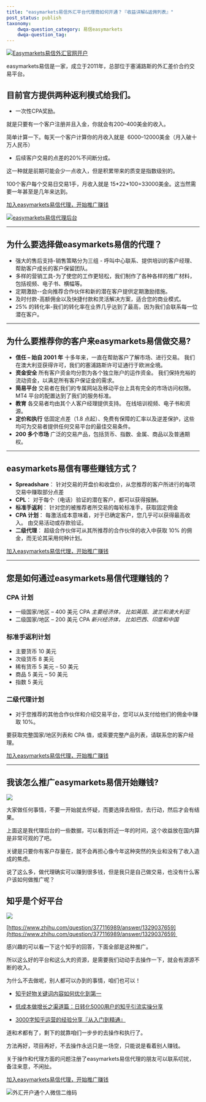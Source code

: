 ```yaml
---
title: "easymarkets易信外汇平台代理商如何开通？『收益详解&返佣列表』"
post_status: publish
taxonomy:
    dwqa-question_category: 易信easymarkets
    dwqa-question_tag:
---
```


[![Easymarkets易信外汇官网开户](https://cdn.fendou.la/welaowei8/2020/05/easyMarkets.svg)](https://we.laowei8.com/go/easymarkets-agent "easymarkets子代理")

easymarkets易信是一家，成立于2011年，总部位于塞浦路斯的外汇差价合约交易平台。

## 目前官方提供两种返利模式给我们。

- 一次性CPA奖励。

就是只要有一个客户注册并且入金，你就会有200–400美金的收入。

简单计算一下。每天一个客户计算你的月收入就是  6000–12000美金（月入破十万人民币）

- 后续客户交易的点差的20%不间断分成。

这一种就是前期可能会少一点收入，但是积累带来的质变是指数级别的。

100个客户每个交易日交易1手，月收入就是 15\*22\*100=33000美金。这当然需要一年甚至是几年来达到。

[加入easymarkets易信代理，开始推广赚钱](https://we.laowei8.com/go/easymarkets-agent "easymarkets子代理")

[![easymarkets易信代理后台](https://we.laowei8.com/wp-content/uploads/2020/09/f70bf3e57f4e73b5e78c488489ad4037-13.jpg)](https://we.laowei8.com/go/easymarkets-agent "easymarkets子代理")

* * *

## 为什么要选择做easymarkets易信的代理？

- 强大的售后支持\-销售策略分为三组 - 呼叫中心联系、提供培训的客户经理、帮助客户成长的客户保留团队。
- 多样的营销工具\-为了使您的工作更轻松，我们制作了各种各样的推广材料，包括视频、电子书、横幅等。
- 定期激励\--会向推荐合作伙伴和新的潜在客户提供定期激励措施。
- 及时付款\-高额佣金以及快捷付款和灵活解决方案，适合您的商业模式。
- 25% 的转化率\-我们的转化率在业界几乎达到了最高，因为我们会联系每一位潜在客户。

* * *

## 为什么要推荐你的客户来easymarkets易信做交易?

- **信任 – 始自 2001 年** 十多年来，一直在帮助客户了解市场、进行交易。 我们在澳大利亚获得许可，我们的塞浦路斯许可证通行于欧洲全境。
- **资金安全** 所有客户资金均分割为各个独立账户的运作资金。 我们保持充裕的流动资金，以满足所有客户保证金的需求。
- **简易平台** 交易者在我们的专属网站及移动平台上具有完全的市场访问权限。 MT4 平台的配置达到了我们的服务标准。
- **教育** 各交易者均由其个人客户经理提供支持。 在线培训视频、电子书和资源。
- **定价和执行** 低固定点差（1.8 点起）、免费有保障的汇率以及逆差保护，这些均可为交易者提供任何交易平台的最佳交易条件。
- **200 多个市场** 广泛的交易产品，包括货币、指数、金属、商品以及普通期权。

* * *

## easymarkets易信有哪些赚钱方式？

- **Spreadshare**： 针对交易的开盘价和收盘价，从您推荐的客户所进行的每项交易中赚取部分点差
- **CPL**： 对于每个（电话）验证的潜在客户，都可以获得报酬。
- **标准手返利**： 针对您的被推荐者所交易的每轮标准手，获取固定佣金
- **CPA 计划**： 每激活成本意味着，对于已确定客户，您几乎可以获得最高收入。 由交易活动或存款验证。
- **二级代理**： 超级合作伙伴可从其所推荐的合作伙伴的收入中获取 10% 的佣金，而无论其采用何种计划。

[加入easymarkets易信代理，开始推广赚钱](https://we.laowei8.com/go/easymarkets-agent "easymarkets子代理")

* * *

## 您是如何通过easymarkets易信代理赚钱的？

### CPA 计划

- 一级国家/地区 – 400 美元 CPA _主要经济体， 比如英国、波兰和澳大利亚_
- 二级国家/地区 – 200 美元 CPA _新兴经济体， 比如巴西、印度和中国_

### 标准手返利计划

- 主要货币 10 美元
- 次级货币 8 美元
- 稀有货币 5 美元 – 50 美元
- 商品 5 美元 – 50 美元
- 指数 5 美元

### 二级代理计划

- 对于您推荐的其他合作伙伴和介绍交易平台，您可以从支付给他们的佣金中赚取 10%。

要获取完整国家/地区列表和 CPA 值，或索要完整产品列表，请联系您的客户经理。

[加入easymarkets易信代理，开始推广赚钱](https://we.laowei8.com/go/easymarkets-agent "easymarkets子代理")

* * *

## 我该怎么推广easymarkets易信开始赚钱?

![](https://we.laowei8.com/wp-content/uploads/2020/09/f6e0fc7aefde97e41e3e473a1c489260-5.jpg)

大家做任何事情，不要一开始就去怀疑，而要选择去相信，去行动，然后才会有结果。

上面这是我代理后台的一些数据，可以看到将近一年的时间，这个收益放在国内算是非常可观的了吧。

关键是只要你有客户存量在，就不会再担心像今年这种突然的失业和没有了收入造成的焦虑。

说了这么多，做代理确实可以赚到很多钱，但是我只是自己做交易，也没有什么客户该如何做推广呢？

## 知乎是个好平台

![](https://we.laowei8.com/wp-content/uploads/2020/09/481ec2fb2eb4d5f6605b9de3da67f19e-3.jpg)

[https://www.zhihu.com/question/377116989/answer/1329037659](https://www.zhihu.com/question/377116989/answer/1329037659) 

感兴趣的可以看一下这个知乎的回答，下面全部是这种推广。

所以这么好的平台和这么大的资源，是需要我们动动手去操作一下，就会有源源不断的收入。

为什么不去做呢，别人都可以办到的事情，咱们也可以！

- [知乎好物关键词内容如何优化到第一](https://fendou.la/zhihu-keyword.html)
- [低成本做增长之渠道篇：日转化5000用户的知乎引流实操分享](https://fendou.la/fb9ef6805b.html)
    
- [3000字知乎运营的经验分享『从入门到精通』](https://fendou.la/zhihu-operation-experience-sharing.html)
    

道和术都有了，剩下的就靠咱们一步步的去操作和执行了。

方法再好，项目再好，不去操作永远只是一场空，只能说是看着别人赚钱。

关于操作和代理方面的问题注册了easymarkets易信代理的朋友可以联系叨扰，备注来意，不闲扯。

[加入easymarkets易信代理，开始推广赚钱](https://we.laowei8.com/go/easymarkets-agent "easymarkets子代理")

![外汇开户通个人微信二维码](https://we.laowei8.com/wp-content/uploads/2020/09/34d8c496b9529bb90b994226181dba30.png)
